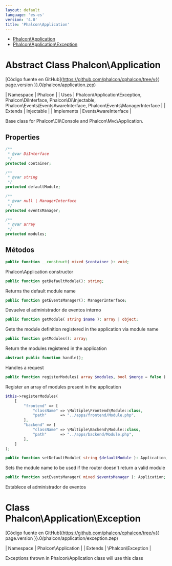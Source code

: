 ```yaml
---
layout: default
language: 'es-es'
version: '4.0'
title: 'Phalcon\Application'
---
```


* [Phalcon\Application](#Application)
* [Phalcon\Application\Exception](#Application_Exception)

<h1 id="Application">Abstract Class Phalcon\Application</h1>

[Código fuente en GitHub](https://github.com/phalcon/cphalcon/tree/v{{ page.version }}.0/phalcon/application.zep)

| Namespace | Phalcon | | Uses | Phalcon\Application\Exception, Phalcon\DiInterface, Phalcon\Di\Injectable, Phalcon\Events\EventsAwareInterface, Phalcon\Events\ManagerInterface | | Extends | Injectable | | Implements | EventsAwareInterface |

Base class for Phalcon\Cli\Console and Phalcon\Mvc\Application.

## Properties

```php
/**
 * @var DiInterface
 */
protected container;

/**
 * @var string
 */
protected defaultModule;

/**
 * @var null | ManagerInterface
 */
protected eventsManager;

/**
 * @var array
 */
protected modules;

```

## Métodos

```php
public function __construct( mixed $container ): void;
```

Phalcon\Application constructor

```php
public function getDefaultModule(): string;
```

Returns the default module name

```php
public function getEventsManager(): ManagerInterface;
```

Devuelve el administrador de eventos interno

```php
public function getModule( string $name ): array | object;
```

Gets the module definition registered in the application via module name

```php
public function getModules(): array;
```

Return the modules registered in the application

```php
abstract public function handle();
```

Handles a request

```php
public function registerModules( array $modules, bool $merge = false ): Application;
```

Register an array of modules present in the application

```php
$this->registerModules(
    [
        "frontend" => [
            "className" => \Multiple\Frontend\Module::class,
            "path"      => "../apps/frontend/Module.php",
        ],
        "backend" => [
            "className" => \Multiple\Backend\Module::class,
            "path"      => "../apps/backend/Module.php",
        ],
    ]
);
```

```php
public function setDefaultModule( string $defaultModule ): Application;
```

Sets the module name to be used if the router doesn't return a valid module

```php
public function setEventsManager( mixed $eventsManager ): Application;
```

Establece el administrador de eventos

<h1 id="Application_Exception">Class Phalcon\Application\Exception</h1>

[Código fuente en GitHub](https://github.com/phalcon/cphalcon/tree/v{{ page.version }}.0/phalcon/application/exception.zep)

| Namespace | Phalcon\Application | | Extends | \Phalcon\Exception |

Exceptions thrown in Phalcon\Application class will use this class